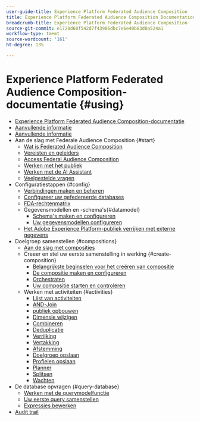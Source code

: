 ```yaml
---
user-guide-title: Experience Platform Federated Audience Composition
title: Experience Platform Federated Audience Composition Documentation
breadcrumb-title: Experience Platform Federated Audience Composition
source-git-commit: e1720d60f542d7f43986dbc7e6e40b83d0a524a1
workflow-type: tm+mt
source-wordcount: '161'
ht-degree: 13%

---
```



# Experience Platform Federated Audience Composition-documentatie {#using}

+ [Experience Platform Federated Audience Composition-documentatie](home.md)
+ [Aanvullende informatie](start/release-notes.md)
+ [Aanvullende informatie](start/e-release-notes.md)
+ Aan de slag met Federale Audience Composition {#start}
   + [Wat is Federated Audience Composition](start/get-started.md)
   + [Vereisten en geleiders](start/access-prerequisites.md)
   + [Access Federal Audience Composition](start/feature-access.md)
   + [Werken met het publiek](start/audiences.md)
   + [Werken met de AI Assistant](start/ai-assistant.md)
   + [Veelgestelde vragen](start/faq.md)
+ Configuratiestappen {#config}
   + [Verbindingen maken en beheren](connections/connections.md)
   + [Configureer uw gefedereerde databases](connections/federated-db.md)
   + [FDA-rechtenmatrix](connections/fda-rights.md)
   + Gegevensmodellen en -schema&#39;s{#datamodel}
      + [Schema&#39;s maken en configureren](customer/schemas.md)
      + [Uw gegevensmodellen configureren](data-management/gs-models.md)
   + [Het Adobe Experience Platform-publiek verrijken met externe gegevens](connections/destinations.md)
+ Doelgroep samenstellen {#compositions}
   + [Aan de slag met composities](compositions/gs-compositions.md)
   + Creeer en stel uw eerste samenstelling in werking {#create-composition}
      + [Belangrijkste beginselen voor het creëren van compositie](compositions/gs-composition-creation.md)
      + [De compositie maken en configureren](compositions/create-composition.md)
      + [Orchestraten](compositions/orchestrate-activities.md)
      + [Uw compositie starten en controleren](compositions/start-monitor-composition.md)
   + Werken met activiteiten {#activities}
      + [Lijst van activiteiten](compositions/activities/about-activities.md)
      + [AND-Join](compositions/activities/and-join.md)
      + [publiek opbouwen](compositions/activities/build-audience.md)
      + [Dimensie wijzigen](compositions/activities/change-dimension.md)
      + [Combineren](compositions/activities/combine.md)
      + [Deduplicatie](compositions/activities/deduplication.md)
      + [Verrijking](compositions/activities/enrichment.md)
      + [Vertakking](compositions/activities/fork.md)
      + [Afstemming](compositions/activities/reconciliation.md)
      + [Doelgroep opslaan](compositions/activities/save-audience.md)
      + [Profielen opslaan](compositions/activities/save-profiles.md)
      + [Planner](compositions/activities/scheduler.md)
      + [Splitsen](compositions/activities/split.md)
      + [Wachten](compositions/activities/wait.md)
+ De database opvragen {#query-database}
   + [Werken met de querymodelfunctie](query/query-modeler-overview.md)
   + [Uw eerste query samenstellen](query/build-query.md)
   + [Expressies bewerken](query/expression-editor.md)
+ [Audit trail](admin/audit-trail.md)

